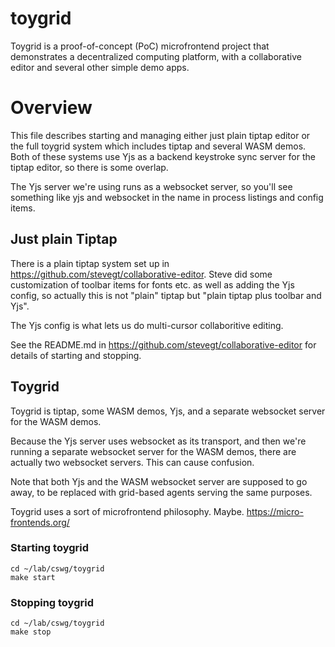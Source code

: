 # toygrid

Toygrid is a proof-of-concept (PoC) microfrontend project that
demonstrates a decentralized computing platform, with a collaborative
editor and several other simple demo apps. 

# Overview

This file describes starting and managing either just plain tiptap editor or
the full toygrid system which includes tiptap and several WASM demos.  Both of
these systems use Yjs as a backend keystroke sync server for the tiptap editor,
so there is some overlap.

The Yjs server we're using runs as a websocket server, so you'll see something
like yjs and websocket in the name in process listings and config items.  

## Just plain Tiptap

There is a plain tiptap system set up in
https://github.com/stevegt/collaborative-editor.  Steve did some customization
of toolbar items for fonts etc. as well as adding the Yjs config, so actually
this is not "plain" tiptap but "plain tiptap plus toolbar and Yjs".

The Yjs config is what lets us do multi-cursor collaboritive editing.  

See the README.md in https://github.com/stevegt/collaborative-editor for
details of starting and stopping.

## Toygrid

Toygrid is tiptap, some WASM demos, Yjs, and a separate websocket server for the WASM demos.

Because the Yjs server uses websocket as its transport, and then we're running
a separate websocket server for the WASM demos, there are actually two
websocket servers.  This can cause confusion.

Note that both Yjs and the WASM websocket server are supposed to go away, to be
replaced with grid-based agents serving the same purposes.

Toygrid uses a sort of microfrontend philosophy.  Maybe.  https://micro-frontends.org/


### Starting toygrid

```
cd ~/lab/cswg/toygrid
make start
```


### Stopping toygrid


```
cd ~/lab/cswg/toygrid
make stop
```

 

